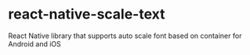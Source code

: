 # react-native-scale-text
React Native library that supports auto scale font based on container for Android and iOS
